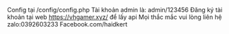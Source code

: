 Config tại /config/config.php
Tài khoản admin là: admin/123456 
Đăng ký tài khoản tại web https://vhgamer.xyz/ để lấy api
Mọi thắc mắc vui lòng liên hệ zalo:0392603233
Facebook.com/haidkert
